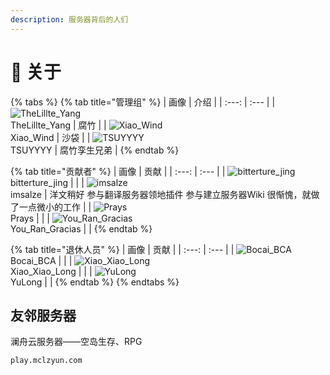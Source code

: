 ```yaml
---
description: 服务器背后的人们
---
```


# 🧻 关于

{% tabs %}
{% tab title="管理组" %}
| 画像 | 介绍 |
| :---: | :--- |
| ![TheLillte\_Yang](https://kehuduan2019.oss-cn-shanghai.aliyuncs.com/faces/TSUYYYY.png) <br> TheLillte\_Yang | 腐竹 |
| ![Xiao\_Wind](https://kehuduan2019.oss-cn-shanghai.aliyuncs.com/faces/Xiao_Wind.png) <br> Xiao\_Wind | 沙袋 |
| ![TSUYYYY](https://kehuduan2019.oss-cn-shanghai.aliyuncs.com/faces/TSUYYYY.png) <br> TSUYYYY | 腐竹孪生兄弟 |
{% endtab %}

{% tab title="贡献者" %}
| 画像 | 贡献 |
| :---: | :--- |
| ![bitterture\_jing](https://kehuduan2019.oss-cn-shanghai.aliyuncs.com/faces/bittertrue_jing.png) <br> bitterture\_jing |  |
| ![imsalze](https://kehuduan2019.oss-cn-shanghai.aliyuncs.com/faces/imsalze.png) <br> imsalze | 洋文稍好 参与翻译服务器领地插件 参与建立服务器Wiki 很惭愧，就做了一点微小的工作 |
| ![Prays](https://kehuduan2019.oss-cn-shanghai.aliyuncs.com/faces/Prays.png) <br> Prays |  |
| ![You\_Ran\_Gracias](https://kehuduan2019.oss-cn-shanghai.aliyuncs.com/faces/You_Ran_Gracias.png) <br> You\_Ran\_Gracias |  |
{% endtab %}

{% tab title="退休人员" %}
| 画像 | 贡献 |
| :---: | :--- |
| ![Bocai\_BCA](https://kehuduan2019.oss-cn-shanghai.aliyuncs.com/faces/Bocai_BCA.png) <br> Bocai\_BCA |  |
| ![Xiao\_Xiao\_Long](https://kehuduan2019.oss-cn-shanghai.aliyuncs.com/faces/Xiao_Xiao_Long.png) <br> Xiao\_Xiao\_Long |  |
| ![YuLong](https://kehuduan2019.oss-cn-shanghai.aliyuncs.com/faces/YuLong.png) <br> YuLong |  |
{% endtab %}
{% endtabs %}

## 友邻服务器

澜舟云服务器——空岛生存、RPG

```text
play.mclzyun.com
```

